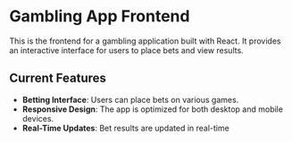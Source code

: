 # Gambling App Frontend

This is the frontend for a gambling application built with React. It provides an interactive interface for users to place bets and view results.

## Current Features

- **Betting Interface**: Users can place bets on various games.
- **Responsive Design**: The app is optimized for both desktop and mobile devices.
- **Real-Time Updates**: Bet results are updated in real-time
